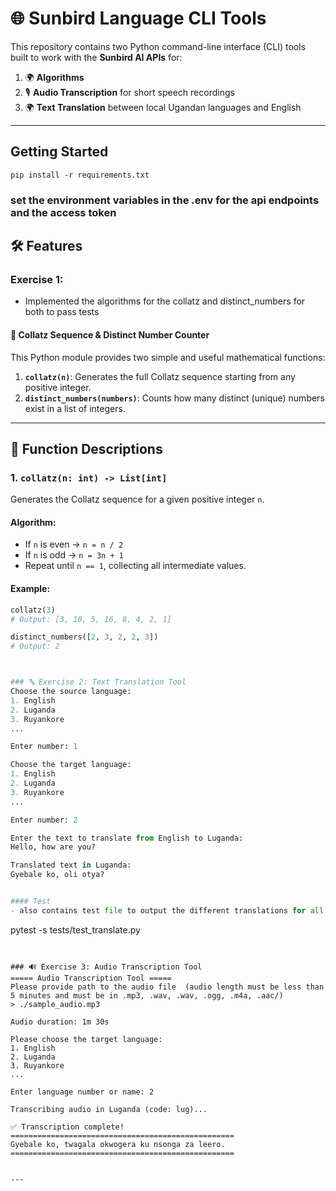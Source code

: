 # 🌐 Sunbird Language CLI Tools

This repository contains two Python command-line interface (CLI) tools built to work with the **Sunbird AI APIs** for:
1. 🌍 **Algorithms** 
2. 🎙️ **Audio Transcription** for short speech recordings
3. 🌍 **Text Translation** between local Ugandan languages and English

---

## Getting Started
```
pip install -r requirements.txt
```
### set the environment variables in the .env for the api endpoints and the access token

## 🛠️ Features
### Exercise 1: 
- Implemented the algorithms for the collatz and distinct_numbers for both to pass tests
#### 🔢 Collatz Sequence & Distinct Number Counter

This Python module provides two simple and useful mathematical functions:

1. **`collatz(n)`**: Generates the full Collatz sequence starting from any positive integer.
2. **`distinct_numbers(numbers)`**: Counts how many distinct (unique) numbers exist in a list of integers.

---

## 📘 Function Descriptions

### 1. `collatz(n: int) -> List[int]`

Generates the Collatz sequence for a given positive integer `n`.

#### Algorithm:
- If `n` is even → `n = n / 2`
- If `n` is odd  → `n = 3n + 1`
- Repeat until `n == 1`, collecting all intermediate values.

#### Example:
```python
collatz(3)
# Output: [3, 10, 5, 16, 8, 4, 2, 1]

distinct_numbers([2, 3, 2, 2, 3])
# Output: 2



### 🔤 Exercise 2: Text Translation Tool
Choose the source language:
1. English
2. Luganda
3. Ruyankore
...

Enter number: 1

Choose the target language:
1. English
2. Luganda
3. Ruyankore
...

Enter number: 2

Enter the text to translate from English to Luganda:
Hello, how are you?

Translated text in Luganda:
Gyebale ko, oli otya?


#### Test
- also contains test file to output the different translations for all pairs though encountered     500  internal error for some translations

```
pytest -s tests/test_translate.py

```


### 🔊 Exercise 3: Audio Transcription Tool
===== Audio Transcription Tool =====
Please provide path to the audio file  (audio length must be less than 5 minutes and must be in .mp3, .wav, .wav, .ogg, .m4a, .aac/)
> ./sample_audio.mp3

Audio duration: 1m 30s

Please choose the target language:
1. English
2. Luganda
3. Ruyankore
...

Enter language number or name: 2

Transcribing audio in Luganda (code: lug)...

✅ Transcription complete!
==================================================
Gyebale ko, twagala okwogera ku nsonga za leero.
==================================================


---


